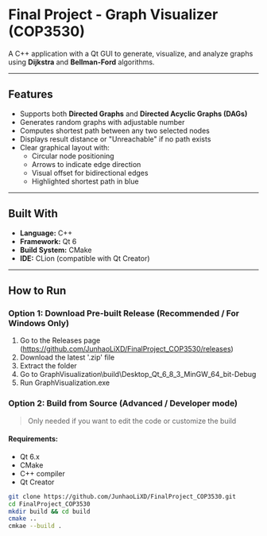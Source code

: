 # Final Project - Graph Visualizer (COP3530)
A C++ application with a Qt GUI to generate, visualize, and analyze graphs using **Dijkstra** and **Bellman-Ford** algorithms.

---

## Features
- Supports both **Directed Graphs** and **Directed Acyclic Graphs (DAGs)**
- Generates random graphs with adjustable number
- Computes shortest path between any two selected nodes
- Displays result distance or "Unreachable" if no path exists
- Clear graphical layout with:
  - Circular node positioning
  - Arrows to indicate edge direction
  - Visual offset for bidirectional edges
  - Highlighted shortest path in blue

---

## Built With
- **Language:** C++
- **Framework:** Qt 6
- **Build System:** CMake
- **IDE:** CLion (compatible with Qt Creator)

---

## How to Run
### Option 1: Download Pre-built Release (Recommended / For Windows Only)
1. Go to the Releases page (https://github.com/JunhaoLiXD/FinalProject_COP3530/releases)
2. Download the latest '.zip' file
3. Extract the folder
4. Go to GraphVisualization\build\Desktop_Qt_6_8_3_MinGW_64_bit-Debug
5. Run GraphVisualization.exe

### Option 2: Build from Source (Advanced / Developer mode)
> Only needed if you want to edit the code or customize the build
#### Requirements:
- Qt 6.x
- CMake
- C++ compiler
- Qt Creator

```bash
git clone https://github.com/JunhaoLiXD/FinalProject_COP3530.git
cd FinalProject_COP3530
mkdir build && cd build
cmake ..
cmkae --build .
